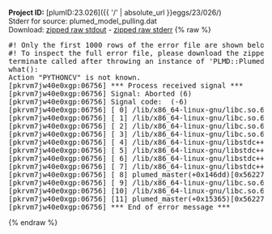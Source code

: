 **Project ID:** [plumID:23.026]({{ '/' | absolute_url }}eggs/23/026/)  
Stderr for source:  plumed_model_pulling.dat   
Download: [zipped raw stdout](plumed_model_pulling.dat.plumed_master.stdout.txt.zip) - [zipped raw stderr](plumed_model_pulling.dat.plumed_master.stderr.txt.zip) 
{% raw %}
<pre>
#! Only the first 1000 rows of the error file are shown below
#! To inspect the full error file, please download the zipped raw stderr file above
terminate called after throwing an instance of 'PLMD::Plumed::Exception'
what():
Action "PYTHONCV" is not known.
[pkrvm7jw40e0xgp:06756] *** Process received signal ***
[pkrvm7jw40e0xgp:06756] Signal: Aborted (6)
[pkrvm7jw40e0xgp:06756] Signal code:  (-6)
[pkrvm7jw40e0xgp:06756] [ 0] /lib/x86_64-linux-gnu/libc.so.6(+0x45330)[0x7f3828045330]
[pkrvm7jw40e0xgp:06756] [ 1] /lib/x86_64-linux-gnu/libc.so.6(pthread_kill+0x11c)[0x7f382809eb2c]
[pkrvm7jw40e0xgp:06756] [ 2] /lib/x86_64-linux-gnu/libc.so.6(gsignal+0x1e)[0x7f382804527e]
[pkrvm7jw40e0xgp:06756] [ 3] /lib/x86_64-linux-gnu/libc.so.6(abort+0xdf)[0x7f38280288ff]
[pkrvm7jw40e0xgp:06756] [ 4] /lib/x86_64-linux-gnu/libstdc++.so.6(+0xa5ff5)[0x7f38284a5ff5]
[pkrvm7jw40e0xgp:06756] [ 5] /lib/x86_64-linux-gnu/libstdc++.so.6(+0xbb0da)[0x7f38284bb0da]
[pkrvm7jw40e0xgp:06756] [ 6] /lib/x86_64-linux-gnu/libstdc++.so.6(_ZSt10unexpectedv+0x0)[0x7f38284a5a55]
[pkrvm7jw40e0xgp:06756] [ 7] /lib/x86_64-linux-gnu/libstdc++.so.6(+0xa5a6f)[0x7f38284a5a6f]
[pkrvm7jw40e0xgp:06756] [ 8] plumed_master(+0x146dd)[0x5622774ab6dd]
[pkrvm7jw40e0xgp:06756] [ 9] /lib/x86_64-linux-gnu/libc.so.6(+0x2a1ca)[0x7f382802a1ca]
[pkrvm7jw40e0xgp:06756] [10] /lib/x86_64-linux-gnu/libc.so.6(__libc_start_main+0x8b)[0x7f382802a28b]
[pkrvm7jw40e0xgp:06756] [11] plumed_master(+0x15365)[0x5622774ac365]
[pkrvm7jw40e0xgp:06756] *** End of error message ***
</pre>
{% endraw %}
